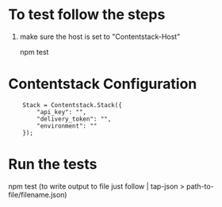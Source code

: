 # To test follow the steps

 1. make sure the host is set to "Contentstack-Host"

    npm test

# Contentstack Configuration

        Stack = Contentstack.Stack({
            "api_key": "",
            "delivery_token": "",
            "environment": ""
        });
    

# Run the tests

npm test (to write output to file just follow | tap-json > path-to-file/filename.json)